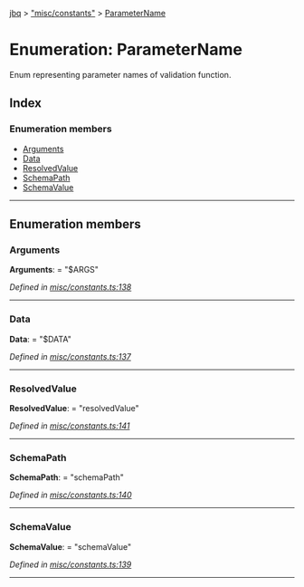 [jbq](../README.md) > ["misc/constants"](../modules/_misc_constants_.md) > [ParameterName](../enums/_misc_constants_.parametername.md)

# Enumeration: ParameterName

Enum representing parameter names of validation function.

## Index

### Enumeration members

* [Arguments](_misc_constants_.parametername.md#arguments)
* [Data](_misc_constants_.parametername.md#data)
* [ResolvedValue](_misc_constants_.parametername.md#resolvedvalue)
* [SchemaPath](_misc_constants_.parametername.md#schemapath)
* [SchemaValue](_misc_constants_.parametername.md#schemavalue)

---

## Enumeration members

<a id="arguments"></a>

###  Arguments

**Arguments**:  = "$ARGS"

*Defined in [misc/constants.ts:138](https://github.com/krnik/vjs-validator/blob/6a6427a/src/misc/constants.ts#L138)*

___
<a id="data"></a>

###  Data

**Data**:  = "$DATA"

*Defined in [misc/constants.ts:137](https://github.com/krnik/vjs-validator/blob/6a6427a/src/misc/constants.ts#L137)*

___
<a id="resolvedvalue"></a>

###  ResolvedValue

**ResolvedValue**:  = "resolvedValue"

*Defined in [misc/constants.ts:141](https://github.com/krnik/vjs-validator/blob/6a6427a/src/misc/constants.ts#L141)*

___
<a id="schemapath"></a>

###  SchemaPath

**SchemaPath**:  = "schemaPath"

*Defined in [misc/constants.ts:140](https://github.com/krnik/vjs-validator/blob/6a6427a/src/misc/constants.ts#L140)*

___
<a id="schemavalue"></a>

###  SchemaValue

**SchemaValue**:  = "schemaValue"

*Defined in [misc/constants.ts:139](https://github.com/krnik/vjs-validator/blob/6a6427a/src/misc/constants.ts#L139)*

___

